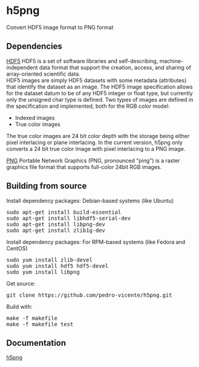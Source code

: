 # h5png
Convert HDF5 image format to PNG format

Dependencies
------------

[HDF5](http://www.hdfgroup.org)
HDF5 is a set of software libraries and self-describing, 
machine-independent data format that support the creation, 
access, and sharing of array-oriented scientific data.
<br /> 
HDF5 images are simply HDF5 datasets with some metadata (attributes) that identify the dataset as an image. 
The HDF5 image specification allows for the dataset datum to be of any HDF5 integer or float type, but currently only the unsigned char type is defined.
Two types of images are defined in the specification and implemented, both for the RGB color model:
<ul>
<li>Indexed images</li>
<li>True color images</li>
</ul>
The true color images are 24 bit color depth with the storage being either pixel interlacing or plane interlacing.
In the current version, h5png only converts a 24 bit true color image with pixel interlacing to a PNG image.
<br /> 

[PNG](http://www.libpng.org)
Portable Network Graphics (PNG, pronounced "ping") is a raster graphics file format that supports full-color 24bit RGB images.
<br /> 

Building from source
------------

Install dependency packages: Debian-based systems (like Ubuntu)
<pre>
sudo apt-get install build-essential
sudo apt-get install libhdf5-serial-dev
sudo apt-get install libpng-dev
sudo apt-get install zlib1g-dev
</pre>

Install dependency packages: For RPM-based systems (like Fedora and CentOS)
<pre>
sudo yum install zlib-devel
sudo yum install hdf5 hdf5-devel
sudo yum install libpng
</pre>

Get source:
<pre>
git clone https://github.com/pedro-vicente/h5png.git
</pre>

Build with:
<pre>
make -f makefile
make -f makefile test
</pre>

Documentation
------------
[h5png](h5png.html)

